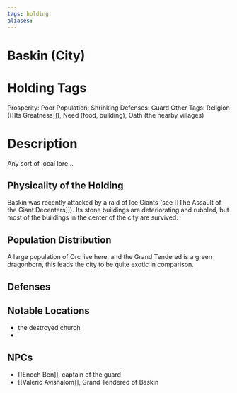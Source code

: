 ```yaml
---
tags: holding,
aliases:
---
```

# Baskin (City)
# Holding Tags
Prosperity: Poor
Population: Shrinking
Defenses: Guard
Other Tags: Religion ([[Its Greatness]]), Need (food, building), Oath (the nearby villages)

# Description
Any sort of local lore...

## Physicality of the Holding
Baskin was recently attacked by a raid of Ice Giants (see [[The Assault of the Giant Decenters]]). Its stone buildings are deteriorating and rubbled, but most of the buildings in the center of the city are survived.

## Population Distribution
A large population of Orc live here, and the Grand Tendered is a green dragonborn, this leads the city to be quite exotic in comparison.

## Defenses

## Notable Locations
- the destroyed church
- 

## NPCs
- [[Enoch Ben]], captain of the guard
- [[Valerio Avishalom]], Grand Tendered of Baskin

